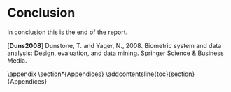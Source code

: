# Conclusion

In conclusion this is the end of the report.

[**Duns2008**] Dunstone, T. and Yager, N., 2008. Biometric system and data analysis: Design, evaluation, and data mining. Springer Science & Business Media.

\appendix
\section*{Appendices}
\addcontentsline{toc}{section}{Appendices}
